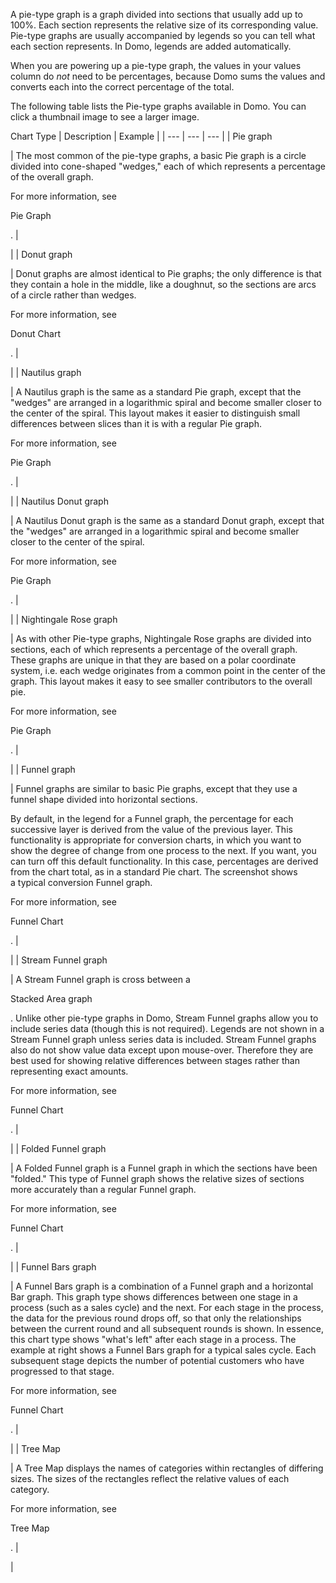 

A pie-type graph is a graph divided into sections that usually add up to 100%. Each section represents the relative size of its corresponding value. Pie-type graphs are usually accompanied by legends so you can tell what each section represents. In Domo, legends are added automatically.


 When you are powering up a pie-type graph, the values in your values column do
 *not*
 need to be percentages, because Domo sums the values and converts each into the correct percentage of the total.


 The following table lists the Pie-type graphs available in Domo. You can click a thumbnail image to see a larger image.


 Chart Type
  |
 Description
  |
 Example
  |
| --- | --- | --- |
|
 Pie graph

|
 The most common of the pie-type graphs, a basic Pie graph is a circle divided into cone-shaped "wedges," each of which represents a percentage of the overall graph.


 For more information, see

Pie Graph

.
  |

|
|
 Donut graph

|
 Donut graphs are almost identical to Pie graphs; the only difference is that they contain a hole in the middle, like a doughnut, so the sections are arcs of a circle rather than wedges.


 For more information, see

Donut Chart

.
  |

|
|
 Nautilus graph

|
 A Nautilus graph is the same as a standard Pie graph, except that the "wedges" are arranged in a logarithmic spiral and become smaller closer to the center of the spiral. This layout makes it easier to distinguish small differences between slices than it is with a regular Pie graph.


 For more information, see

Pie Graph

.
  |

|
|
 Nautilus Donut graph

|
 A Nautilus Donut graph is the same as a standard Donut graph, except that the "wedges" are arranged in a logarithmic spiral and become smaller closer to the center of the spiral.


 For more information, see

Pie Graph

.
  |

|
|
 Nightingale Rose graph

|
 As with other Pie-type graphs, Nightingale Rose graphs are divided into sections, each of which represents a percentage of the overall graph. These graphs are unique in that they are based on a polar coordinate system, i.e. each wedge originates from a common point in the center of the graph. This layout makes it easy to see smaller contributors to the overall pie.


 For more information, see

Pie Graph

.
  |

|
|
 Funnel graph

|
 Funnel graphs are similar to basic Pie graphs, except that they use a funnel shape divided into horizontal sections.


 By default, in the legend for a Funnel graph, the percentage for each successive layer is derived from the value of the previous layer. This functionality is appropriate for conversion charts, in which you want to show the degree of change from one process to the next. If you want, you can turn off this default functionality. In this case, percentages are derived from the chart total, as in a standard Pie chart. The screenshot shows a typical conversion Funnel graph.


 For more information, see

Funnel Chart

.
  |

|
|
 Stream Funnel graph

|
 A Stream Funnel graph is cross between a

Stacked Area graph

. Unlike other pie-type graphs in Domo, Stream Funnel graphs allow you to include series data (though this is not required). Legends are not shown in a Stream Funnel graph unless series data is included. Stream Funnel graphs also do not show value data except upon mouse-over. Therefore they are best used for showing relative differences between stages rather than representing exact amounts.


 For more information, see

Funnel Chart

.
  |

|
|
 Folded Funnel graph

|
 A Folded Funnel graph is a Funnel graph in which the sections have been "folded." This type of Funnel graph shows the relative sizes of sections more accurately than a regular Funnel graph.


 For more information, see

Funnel Chart

.
  |

|
|
 Funnel Bars graph

|
 A Funnel Bars graph is a combination of a Funnel graph and a horizontal Bar graph. This graph type shows differences between one stage in a process (such as a sales cycle) and the next. For each stage in the process, the data for the previous round drops off, so that only the relationships between the current round and all subsequent rounds is shown. In essence, this chart type shows "what's left" after each stage in a process. The example at right shows a Funnel Bars graph for a typical sales cycle. Each subsequent stage depicts the number of potential customers who have progressed to that stage.


 For more information, see

Funnel Chart

.
  |

|
|
 Tree Map

|
 A Tree Map displays the names of categories within rectangles of differing sizes. The sizes of the rectangles reflect the relative values of each category.


 For more information, see

Tree Map

.
  |

|


